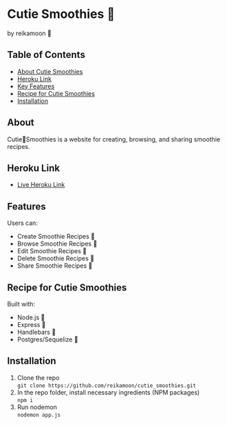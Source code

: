 # Cutie Smoothies :strawberry:
by reikamoon :ribbon:

## Table of Contents
* [About Cutie Smoothies](#about)
* [Heroku Link](#heroku-link)
* [Key Features](#Key-Features)
* [Recipe for Cutie Smoothies](#Recipe-for-Cutie-Smoothies)
* [Installation](#installation)

## About
Cutie:strawberry:Smoothies is a website for creating, browsing, and sharing smoothie recipes.

## Heroku Link
* [Live Heroku Link](https://cutie-smoothies.herokuapp.com/)

## Features
Users can:
* Create Smoothie Recipes :strawberry:
* Browse Smoothie Recipes :banana:
* Edit Smoothie Recipes :peach:
* Delete Smoothie Recipes :watermelon:
* Share Smoothie Recipes :cherries:


## Recipe for Cutie Smoothies
Built with:
* Node.js :green_apple:
* Express :tangerine:
* Handlebars :melon:
* Postgres/Sequelize :honey_pot:

## Installation
1. Clone the repo <br>
`git clone https://github.com/reikamoon/cutie_smoothies.git`
2. In the repo folder, install necessary ingredients (NPM packages) <br>
`npm i`
3. Run nodemon <br>
`nodemon app.js`
